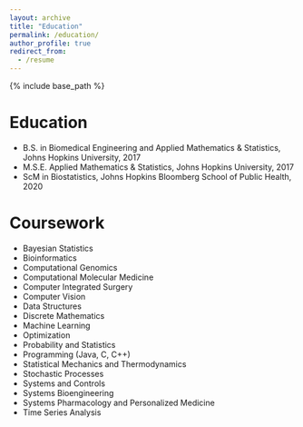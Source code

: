 ```yaml
---
layout: archive
title: "Education"
permalink: /education/
author_profile: true
redirect_from:
  - /resume
---
```


{% include base_path %}

Education
======
* B.S. in Biomedical Engineering and Applied Mathematics & Statistics, Johns Hopkins University, 2017
* M.S.E. Applied Mathematics & Statistics, Johns Hopkins University, 2017
* ScM in Biostatistics, Johns Hopkins Bloomberg School of Public Health, 2020

Coursework
======
* Bayesian Statistics
* Bioinformatics
* Computational Genomics
* Computational Molecular Medicine
* Computer Integrated Surgery
* Computer Vision
* Data Structures
* Discrete Mathematics
* Machine Learning
* Optimization
* Probability and Statistics
* Programming (Java, C, C++)
* Statistical Mechanics and Thermodynamics
* Stochastic Processes
* Systems and Controls
* Systems Bioengineering
* Systems Pharmacology and Personalized Medicine
* Time Series Analysis
